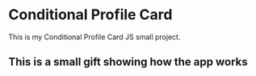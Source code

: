 # Conditional Profile Card
This is my Conditional Profile Card JS small project. 

<h2> This is a small gift showing how the app works </h2>
